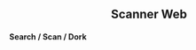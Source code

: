 
<html>
<head>
    <meta charset="UTF-8" />
</head>
<body>
<!-- Version 1.2 -->
<h2 align="center">
Scanner Web 
</h2>
<h4 algn="center">
Search / Scan / Dork
</h4>
<table>

</table>
</body>
</html>
